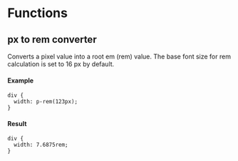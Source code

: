 # Functions

## px to rem converter
Converts a pixel value into a root em (rem) value. The base font size for rem calculation is
set to 16 px by default.

#### Example
```
div {
  width: p-rem(123px);
}
```

#### Result
```
div {
  width: 7.6875rem;
}
```